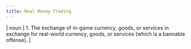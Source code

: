 ```yaml
---
title: Real Money Trading
---
```

| noun | 1.  	The exchange of in-game currency, goods, or services in exchange for real-world currency, goods, or services (which is a bannable offense).	|